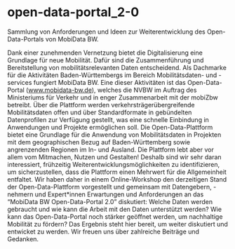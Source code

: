 # open-data-portal_2-0
Sammlung von Anforderungen und Ideen zur Weiterentwicklung des Open-Data-Portals von MobiData BW.

Dank einer zunehmenden Vernetzung bietet die Digitalisierung eine Grundlage für neue Mobilität. Dafür sind die Zusammenführung und Bereitstellung von mobilitätsrelevanten Daten entscheidend. Als Dachmarke für die Aktivitäten Baden-Württembergs im Bereich Mobilitätsdaten- und -services fungiert MobiData BW. Eine dieser Aktivitäten ist das Open-Data-Portal (www.mobidata-bw.de), welches die NVBW im Auftrag des Ministeriums für Verkehr und in enger Zusammenarbeit mit der mobiZbw betreibt. Über die Plattform werden verkehrsträgerübergreifende Mobilitätsdaten offen und über Standardformate in gebündelten Datenprofilen zur Verfügung gestellt, was eine schnelle Einbindung in Anwendungen und Projekte ermöglichen soll. Die Open-Data-Plattform bietet eine Grundlage für die Anwendung von Mobilitätsdaten in Projekten mit dem geographischen Bezug auf Baden-Württemberg sowie angrenzenden Regionen im In- und Ausland. Die Plattform lebt aber vor allem vom Mitmachen, Nutzen und Gestalten! Deshalb sind  wir sehr daran interessiert, frühzeitig Weiterentwicklungsmöglichkeiten zu identifizieren, um sicherzustellen, dass die Plattform einen Mehrwert für die Allgemeinheit entfaltet. Wir haben daher in einem Online-Workshop den derzeitigen Stand der Open-Data-Plattform vorgestellt und gemeinsam mit Datengebern, -nehmern und Expert*innen Erwartungen und Anforderungen an das “MobiData BW Open-Data-Portal 2.0” diskutiert: Welche Daten werden gebraucht und wie kann die Arbeit mit den Daten unterstützt werden? Wie kann das Open-Data-Portal noch stärker geöffnet werden, um nachhaltige Mobilität zu fördern? 
Das Ergebnis steht hier bereit, um weiter diskutiert und entwicket zu werden. Wir freuen uns über zahlreiche Beiträge und Gedanken.
